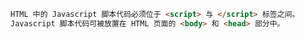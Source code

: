 ```html
HTML 中的 Javascript 脚本代码必须位于 <script> 与 </script> 标签之间。
Javascript 脚本代码可被放置在 HTML 页面的 <body> 和 <head> 部分中。
```

## <script>标签

```html
如需在 HTML 页面中插入 JavaScript，请使用 <script> 标签。
<script>
alert("我的第一个 JavaScript");
</script>
```

在body中使用script则会在body加载时写入信息

```html
<!DOCTYPE html>
<html>
<body>
<script>
document.write("<h1>这是一个标题</h1>");
document.write("<p>这是一个段落</p>");
</script>
</body>
</html>
```

js函数写法如下

如果需要访问某个html元素，则可以通过 **document.getElementById(*id*) **

```html
<script>
function myFunction(){
    document.getElementById("demo").innerHTML="我的第一个 JavaScript 函数";
}
</script>
<!-- 使用方法如下 -->
<p id="demo">一个段落</p>	<!-- 将该段落id命名为demo，并在js函数中指定该段落，也就是document.getElementById("demo") -->
<button type="button" onclick="myFunction()">尝试一下</button>	<!-- 使用onclick指定方法，点击后及那个id为demo的段落修改为函数指定的文字 -->
```

<font color = "yellow">js函数通常可以放在head、body或者作为外部文件引用， 当作为外部文件进行引用时写法如下</font>

```html
<script src="myScript.js"></script>
```

<font color="yellow">当作为外部文件时，不可使用<script>标签 </font>



## JS显示数据

- 使用 **window.alert()** 弹出警告框。

```html
  <script>
  window.alert(5 + 6);
  </script>
```
- 使用 **document.write()** 方法将内容写到 HTML 文档中。

```html
<script>
document.write(Date());
</script>
```
- 使用 **innerHTML** 写入到 HTML 元素。

```html
<!-- 使用innerHTML需要注意将需要访问的元素进行命名 -->
<script>
document.getElementById("demo").innerHTML = "段落已修改。";
</script>
```
- 使用 **console.log()** 写入到浏览器的控制台。

```html
<!-- 如果浏览器支持调试，可以通过开发者模式(F12)进行日志查看 -->
<script>
a = 5;
b = 6;
c = a + b;
console.log(c);
</script>
```

在JS中，固定值被称为**字面量**

```javascript
<!-- 数字（Number）字面量 可以是整数或者是小数，或者是科学计数(e) -->
如3.14	1001	123e5
<!-- 字符串（String）字面量 可以使用单引号或双引号 -->
"John Doe"		'John Doe'
<!-- 表达式字面量 用于计算 -->
5 + 6		5 * 10
<!-- 数组（Array）字面量 定义一个数组 -->
[40, 100, 1, 5, 25, 10]
<!-- 对象（Object）字面量 定义一个对象 -->
{firstName:"John", lastName:"Doe", age:50, eyeColor:"blue"}
<!-- 函数（Function）字面量 定义一个函数 -->
function myFunction(a, b) { return a * b;}
<!-- JavaScript 使用关键字 var 来定义变量， 使用等号来为变量赋值 -->
var x
<!-- JavaScript数据类型 -->
var length = 16;                                  // Number 通过数字字面量赋值
var points = x * 10;                              // Number 通过表达式字面量赋值
var lastName = "Johnson";                         // String 通过字符串字面量赋值
var cars = ["Saab", "Volvo", "BMW"];              // Array  通过数组字面量赋值
var person = {firstName:"John", lastName:"Doe"};  // Object 通过对象字面量赋值
//值类型(基本类型)：字符串（String）、数字(Number)、布尔(Boolean)、空（Null）、未定义（Undefined）、Symbol。
//引用数据类型(对象类型)：对象(Object)、数组(Array)、函数(Function)，还有两个特殊的对象：正则（RegExp）和日期（Date）。
//查看数据类型可使用typeof进行查看，例如
typeof "test"	//返回String
```

